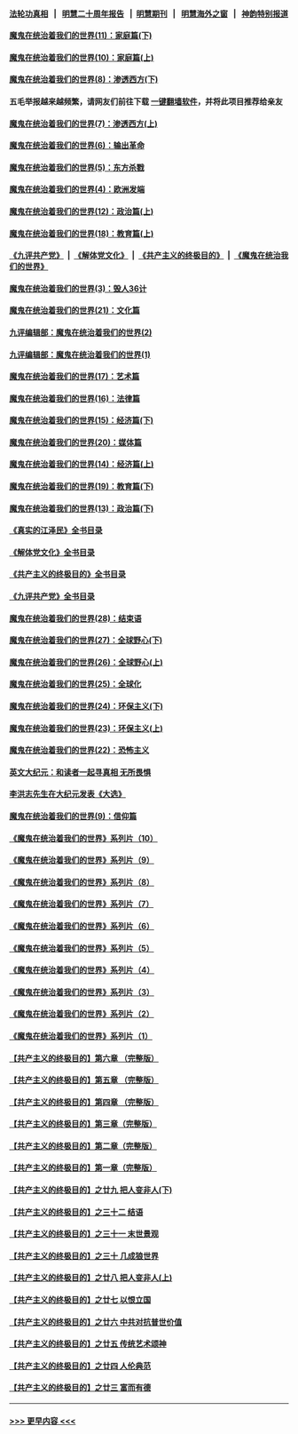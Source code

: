 #### [法轮功真相](https://github.com/gfw-breaker/truth/blob/master/README.md?t=0) &nbsp;&nbsp;|&nbsp;&nbsp; [明慧二十周年报告](https://github.com/gfw-breaker/mh-reports/blob/master/README.md?t=0) &nbsp;&nbsp;|&nbsp;&nbsp;[明慧期刊](https://github.com/gfw-breaker/mh-qikan) &nbsp;&nbsp;|&nbsp;&nbsp; [明慧海外之窗](https://github.com/gfw-breaker/mh-news/blob/master/README.md?t=0) &nbsp;&nbsp;|&nbsp;&nbsp; [神韵特别报道](https://github.com/gfw-breaker/mh-news/blob/master/shenyun.md?t=0)
#### [魔鬼在统治着我们的世界(11)：家庭篇(下)](../pages/nsc422/n10440961.md?t=12172350) 
#### [魔鬼在统治着我们的世界(10)：家庭篇(上)](../pages/nsc422/n10435448.md?t=12172350) 
#### [魔鬼在统治着我们的世界(8)：渗透西方(下)](../pages/nsc422/n10429603.md?t=12172350) 
#### 五毛举报越来越频繁，请网友们前往下载 [一键翻墙软件](https://github.com/gfw-breaker/ssr-accounts)，并将此项目推荐给亲友
#### [魔鬼在统治着我们的世界(7)：渗透西方(上)](../pages/nsc422/n10426013.md?t=12172350) 
#### [魔鬼在统治着我们的世界(6)：输出革命](../pages/nsc422/n10421536.md?t=12172350) 
#### [魔鬼在统治着我们的世界(5)：东方杀戮](../pages/nsc422/n10417707.md?t=12172350) 
#### [魔鬼在统治着我们的世界(4)：欧洲发端](../pages/nsc422/n10414890.md?t=12172350) 
#### [魔鬼在统治着我们的世界(12)：政治篇(上)](../pages/nsc422/n10444576.md?t=12172350) 
#### [魔鬼在统治着我们的世界(18)：教育篇(上)](../pages/nsc422/n10526970.md?t=12172350) 
#### [《九评共产党》](https://github.com/begood0513/9ping.md/blob/master/README.md) &nbsp;|&nbsp; [《解体党文化》](../../../../jtdwh.md/blob/master/README.md)  &nbsp;|&nbsp; [《共产主义的终极目的》](../../../../gczydzjmd.md/blob/master/README.md) &nbsp;|&nbsp; [《魔鬼在统治我们的世界》](../../../../mgztzwmdsj.md/blob/master/README.md) 
#### [魔鬼在统治着我们的世界(3)：毁人36计](../pages/nsc422/n10411583.md?t=12172350) 
#### [魔鬼在统治着我们的世界(21)：文化篇](../pages/nsc422/n10597706.md?t=12172350) 
#### [九评编辑部：魔鬼在统治着我们的世界(2)](../pages/nsc422/n10410036.md?t=12172350) 
#### [九评编辑部：魔鬼在统治着我们的世界(1)](../pages/nsc422/n10406825.md?t=12172350) 
#### [魔鬼在统治着我们的世界(17)：艺术篇](../pages/nsc422/n10499093.md?t=12172350) 
#### [魔鬼在统治着我们的世界(16)：法律篇](../pages/nsc422/n10485969.md?t=12172350) 
#### [魔鬼在统治着我们的世界(15)：经济篇(下)](../pages/nsc422/n10469975.md?t=12172350) 
#### [魔鬼在统治着我们的世界(20)：媒体篇](../pages/nsc422/n10586579.md?t=12172350) 
#### [魔鬼在统治着我们的世界(14)：经济篇(上)](../pages/nsc422/n10457370.md?t=12172350) 
#### [魔鬼在统治着我们的世界(19)：教育篇(下)](../pages/nsc422/n10564808.md?t=12172350) 
#### [魔鬼在统治着我们的世界(13)：政治篇(下)](../pages/nsc422/n10448270.md?t=12172350) 
#### [《真实的江泽民》全书目录](../pages/nsc422/n13721399.md?t=12172350) 
#### [《解体党文化》全书目录](../pages/nsc422/n13721157.md?t=12172350) 
#### [《共产主义的终极目的》全书目录](../pages/nsc422/n13721048.md?t=12172350) 
#### [《九评共产党》全书目录](../pages/nsc422/n13708085.md?t=12172350) 
#### [魔鬼在统治着我们的世界(28)：结束语](../pages/nsc422/n10936246.md?t=12172350) 
#### [魔鬼在统治着我们的世界(27)：全球野心(下)](../pages/nsc422/n10928319.md?t=12172350) 
#### [魔鬼在统治着我们的世界(26)：全球野心(上)](../pages/nsc422/n10900318.md?t=12172350) 
#### [魔鬼在统治着我们的世界(25)：全球化](../pages/nsc422/n10788205.md?t=12172350) 
#### [魔鬼在统治着我们的世界(24)：环保主义(下)](../pages/nsc422/n10695307.md?t=12172350) 
#### [魔鬼在统治着我们的世界(23)：环保主义(上)](../pages/nsc422/n10688613.md?t=12172350) 
#### [魔鬼在统治着我们的世界(22)：恐怖主义](../pages/nsc422/n10614727.md?t=12172350) 
#### [英文大纪元：和读者一起寻真相 无所畏惧](../pages/nsc422/n12542027.md?t=12172350) 
#### [李洪志先生在大纪元发表《大选》](../pages/nsc422/n12534746.md?t=12172350) 
#### [魔鬼在统治着我们的世界(9)：信仰篇](../pages/nsc422/n10432159.md?t=12172350) 
#### [《魔鬼在统治着我们的世界》系列片（10）](../pages/nsc422/n12292670.md?t=12172350) 
#### [《魔鬼在统治着我们的世界》系列片（9）](../pages/nsc422/n12290859.md?t=12172350) 
#### [《魔鬼在统治着我们的世界》系列片（8）](../pages/nsc422/n12287445.md?t=12172350) 
#### [《魔鬼在统治着我们的世界》系列片（7）](../pages/nsc422/n12283425.md?t=12172350) 
#### [《魔鬼在统治着我们的世界》系列片（6）](../pages/nsc422/n12282314.md?t=12172350) 
#### [《魔鬼在统治着我们的世界》系列片（5）](../pages/nsc422/n12281419.md?t=12172350) 
#### [《魔鬼在统治着我们的世界》系列片（4）](../pages/nsc422/n12274024.md?t=12172350) 
#### [《魔鬼在统治着我们的世界》系列片（3）](../pages/nsc422/n12271322.md?t=12172350) 
#### [《魔鬼在统治着我们的世界》系列片（2）](../pages/nsc422/n12269049.md?t=12172350) 
#### [《魔鬼在统治着我们的世界》系列片（1）](../pages/nsc422/n12267575.md?t=12172350) 
#### [【共产主义的终极目的】第六章 （完整版）](../pages/nsc422/n11428913.md?t=12172350) 
#### [【共产主义的终极目的】第五章 （完整版）](../pages/nsc422/n11428912.md?t=12172350) 
#### [【共产主义的终极目的】第四章 （完整版）](../pages/nsc422/n11428907.md?t=12172350) 
#### [【共产主义的终极目的】第三章（完整版）](../pages/nsc422/n11428848.md?t=12172350) 
#### [【共产主义的终极目的】第二章（完整版）](../pages/nsc422/n11428831.md?t=12172350) 
#### [【共产主义的终极目的】第一章（完整版）](../pages/nsc422/n11417651.md?t=12172350) 
#### [【共产主义的终极目的】之廿九 把人变非人(下)](../pages/nsc422/n11344140.md?t=12172350) 
#### [【共产主义的终极目的】之三十二 结语](../pages/nsc422/n11360535.md?t=12172350) 
#### [【共产主义的终极目的】之三十一 末世景观](../pages/nsc422/n11351129.md?t=12172350) 
#### [【共产主义的终极目的】之三十 几成狼世界](../pages/nsc422/n11348280.md?t=12172350) 
#### [【共产主义的终极目的】之廿八 把人变非人(上)](../pages/nsc422/n11340492.md?t=12172350) 
#### [【共产主义的终极目的】之廿七 以恨立国](../pages/nsc422/n11336944.md?t=12172350) 
#### [【共产主义的终极目的】之廿六 中共对抗普世价值](../pages/nsc422/n11324785.md?t=12172350) 
#### [【共产主义的终极目的】之廿五 传统艺术颂神](../pages/nsc422/n11296396.md?t=12172350) 
#### [【共产主义的终极目的】之廿四 人伦典范](../pages/nsc422/n11296397.md?t=12172350) 
#### [【共产主义的终极目的】之廿三 富而有德](../pages/nsc422/n11283598.md?t=12172350) 

----
#### [ >>> 更早内容 <<< ](../indexes/nsc422-earlier.md)
